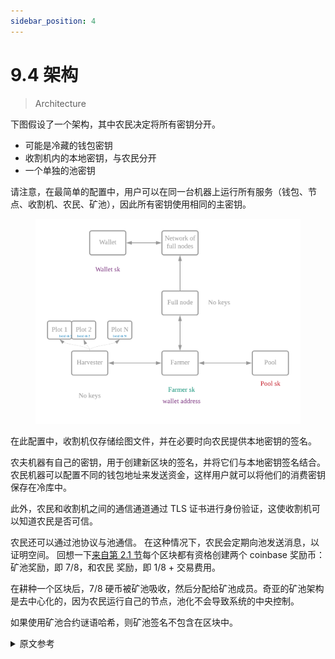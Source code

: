 ```yaml
---
sidebar_position: 4
---
```


# 9.4 架构

> Architecture

下图假设了一个架构，其中农民决定将所有密钥分开。

- 可能是冷藏的钱包密钥
- 收割机内的本地密钥，与农民分开
- 一个单独的池密钥

请注意，在最简单的配置中，用户可以在同一台机器上运行所有服务（钱包、节点、收割机、农民、矿池），因此所有密钥使用相同的主密钥。

<figure>

![](/img/keys/architecture.png)

</figure>

在此配置中，收割机仅存储绘图文件，并在必要时向农民提供本地密钥的签名。

农夫机器有自己的密钥，用于创建新区块的签名，并将它们与本地密钥签名结合。农民机器可以配置不同的钱包地址来发送资金，这样用户就可以将他们的消费密钥保存在冷库中。

此外，农民和收割机之间的通信通道通过 TLS 证书进行身份验证，这使收割机可以知道农民是否可信。

农民还可以通过池协议与池通信。 在这种情况下，农民会定期向池发送消息，以证明空间。 回想一下[来自第 2.1 节](/architecture/p2p-system#pools 'Section 2.1: Pool architecture')每个区块都有资格创建两个 coinbase 奖励币：矿池奖励，即 7/8，和农民 奖励，即 1/8 + 交易费用。

在耕种一个区块后，7/8 硬币被矿池吸收，然后分配给矿池成员。奇亚的矿池架构是去中心化的，因为农民运行自己的节点，池化不会导致系统的中央控制。

如果使用矿池合约谜语哈希，则矿池签名不包含在区块中。

<details>
<summary>原文参考</summary>

The following image assumes an architecture where the farmer decides to keep all keys separate.

- a wallet key that can potentially be cold storage
- local keys within the harvester machine, which are separated from the farmer
- a separate pool key

Note that in the simplest configuration, a user can run all of the services (wallet, node, harvester, farmer, pool) in the same machine, and thus the same master key is used for all keys.

<figure>

![](/img/keys/architecture.png)

</figure>

In this configuration, harvesters only store plot files, and provide the farmer with signatures by the local sk whenever necessary.

The farmer machine has its own key, which is used to create signatures of new blocks, and combines them with the local sk signatures. The farmer machine can configure a different wallet address to send the funds to, so the user can keep their spending keys in cold storage.

Furthermore, the communication channel between the farmer and harvester is authenticated with TLS certificates, which allows the harvester to know if the farmer is trusted.

The farmer can also communicate with a pool, through the pooling protocol. In this case, the farmer would send periodic messages to the pool, to prove space. Recall [from Section 2.1](/architecture/p2p-system#pools 'Section 2.1: Pool architecture') that each block is eligible to create two coinbase reward coins: the pool reward, which is 7/8, and the farmer reward, which is 1/8 + transaction fees.

After farming a block, the 7/8 coin is absorbed by the pool, and later distributed to pool members. Chia's pool architecture is decentralized, because the farmers run their own node, and pooling does not lead to central control of the system.

If using a pool contract puzzle hash, the pool signature is not included in the block.

</details>
